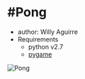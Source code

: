 #Pong
=====
* author: Willy Aguirre
* Requirements
  + python v2.7
  + [pygame](http://www.pygame.org/download.shtml)

![Pong](https://raw.github.com/marti1125/pong/master/pong.png)
 

